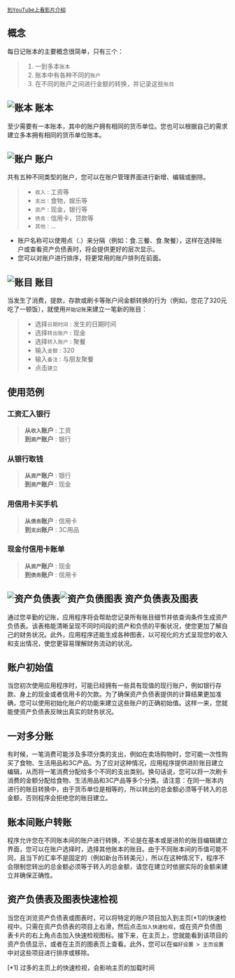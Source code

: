[`到YouTube上看影片介紹`](https://youtu.be/f0Go7GgXgCk)

## 概念

每日记账本的主要概念很简单，只有三个：
> 1. 一到多本`账本`
> 2. 账本中有各种不同的`账户`
> 3. 在不同的账户之间进行金额的转换，并记录这些`账目`

## ![账本](icon:///notebook-multiple) 账本 

至少需要有一本账本，其中的账户拥有相同的货币单位。您也可以根据自己的需求建立多本拥有相同的货币单位账本。

## ![账户](icon:///bookmark-multiple) 账户 

共有五种不同类型的账户，您可以在账户管理界面进行新增、编辑或删除。
> - `收入` : 工资等
> - `支出` : 食物，娱乐等
> - `资产` : 现金，银行等
> - `债务` : 信用卡，贷款等
> - `其他` : ...
* 账户名称可以使用点（.）来分隔（例如：食.三餐、食.聚餐），这样在选择账户或查看资产负债表时，将会提供更好的层次显示。
* 您可以对账户进行排序，将更常用的账户排列在前面。

## ![账目](icon:///receipt) 账目 

当发生了消费，提款，存款或刷卡等账户间金额转换的行为（例如，您花了320元吃了一顿饭），就使用`开始记账`来建立一笔新的账目：
> - 选择`日期时间` : 发生的日期时间
> - 选择`转出账户` : 现金
> - 选择`转入账户` : 聚餐
> - 输入`金额` : 320
> - 输入`备注` : 与朋友聚餐
> - 点击`建立`

## 使用范例

### 工资汇入银行

> **从`收入`账户** : 工资  
> **到`资产`账户** : 银行

### 从银行取钱

> **从`资产`账户** : 银行  
> **到`资产`账户** : 现金

### 用信用卡买手机

> **从`债务`账户** : 信用卡  
> **到`支出`账户** : 3C用品

### 现金付信用卡账单

> **从`资产`账户** : 现金  
> **到`债务`账户** : 信用卡

## ![资产负债表](icon:///scale-balance)![资产负债图表](icon:///chart-pie) 资产负债表及图表

通过您辛勤的记账，应用程序将会帮助您记录所有账目细节并依查询条件生成资产负债表。该表格能清晰呈现不同时间段的资产和负债的平衡状况，使您更加了解自己的财务状况。此外，应用程序还能生成各种图表，以可视化的方式呈现您的收入和支出情况，使您更容易理解财务流动的状况。

## 账户初始值

当您初次使用应用程序时，可能已经拥有一些具有现值的现行账户，例如银行存款、身上的现金或者信用卡的欠款。为了确保资产负债表提供的计算结果更加准确，您可以使用初始化账户的功能来建立这些账户的正确初始值。这样一来，您就能使资产负债表反映出真实的财务状况。

## 一对多分账

有时候，一笔消费可能涉及多项分类的支出，例如在卖场购物时，您可能一次性购买了食物、生活用品和3C产品。为了应对这种情况，应用程序提供进阶账目建立编辑，从而将一笔消费分配给多个不同的支出类别。换句话说，您可以将一次刷卡消费的金额分配给食物、生活用品和3C产品等多个分类。请注意：在同一账本内进行的账目转换中，由于货币单位是相等的，所以转出的总金额必须等于转入的总金额，否则程序会拒绝您的账目建立。

## 账本间账户转账

程序允许您在不同账本间的账户进行转换，不论是在基本或是进阶的账目编辑建立界面，您可以在账户选择时，选择其他账本的账目。由于不同账本间的币值可能不同，且当下的汇率不是固定的（例如新台币转美元），所以在这种情况下，程序不会限制您转出的总金额必须等于转入的总金额，请您在建立时依据实际的金额来建立并确保正确性。

## 资产负债表及图表快速检视

当您在浏览资产负债表或图表时，可以将特定的账户项目加入到主页[*1]的快速检视中。只需在资产负债表的项目上右滑，然后点击`加入快速检视`，或在资产负债图表卡片的右上角点击加入快速检视图标。接下来，在主页上，您就能看到该项目的资产负债显示，或者在主页的图表页上查看。此外，您可以在`偏好设置 > 主页设置`中对这些项目进行排序或移除。

[*1] 过多的主页上的快速检视，会影响主页的加载时间

